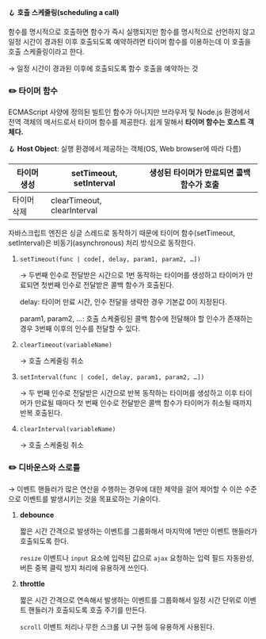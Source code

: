 🪝 **호출 스케줄링(scheduling a call)**

함수를 명시적으로 호출하면 함수가 즉시 실행되지만 함수를 명시적으로 선언하지 않고 일정 시간이 경과된 이후 호출되도록 예약하려면 타이머 함수를 이용하는데 이 호출을 호출 스케줄링이라고 한다.

→ 일정 시간이 경과된 이후에 호출되도록 함수 호출을 예약하는 것

### ✏️ 타이머 함수

ECMAScript 사양에 정의된 빌트인 함수가 아니지만 브라우저 및 Node.js 환경에서 전역 객체의 메서드로서 타이머 함수를 제공한다. 쉽게 말해서 **타이머 함수는 호스트 객체다.**

🪝 **Host Object**: 실행 환경에서 제공하는 객체(OS, Web browser에 따라 다름)

| 타이머 생성 | setTimeout, setInterval     | 생성된 타이머가 만료되면 콜백 함수가 호출 |
| ----------- | --------------------------- | ----------------------------------------- |
| 타이머 삭제 | clearTimeout, clearInterval |                                           |

자바스크립트 엔진은 싱글 스레드로 동작하기 때문에 타이머 함수(setTimeout, setInterval)은 비동기(asynchronous) 처리 방식으로 동작한다.

1. `setTimeout(func | code[, delay, param1, param2, …])`

   → 두번째 인수로 전달받은 시간으로 1번 동작하는 타이머를 생성하고 타이머가 만료되면 첫번째 인수로 전달받은 콜백 함수가 호출된다.

   delay: 타이머 만료 시간, 인수 전달을 생략한 경우 기본값 0이 지정된다.

   param1, param2, …: 호출 스케줄링된 콜백 함수에 전달해야 할 인수가 존재하는 경우 3번째 이후의 인수를 전달할 수 있다.

2. `clearTimeout(variableName)`

   → 호출 스케줄링 취소

3. `setInterval(func | code[, delay, param1, param2, …])`

   → 두 번째 인수로 전달받은 시간으로 반복 동작하는 타이머를 생성하고 이후 타이머가 만료될 때마다 첫 번째 인수로 전달받은 콜백 함수가 타이머가 취소될 때까지 반복 호출된다.

4. `clearInterval(variableName)`

   → 호출 스케줄링 취소

### ✏️ 디바운스와 스로틀

→ 이벤트 핸들러가 많은 연산을 수행하는 경우에 대한 제약을 걸어 제어할 수 이쓴 수준으로 이벤트를 발생시키는 것을 목표로하는 기술이다.

1. **debounce**

   짧은 시간 간격으로 발생하는 이벤트를 그룹화해서 마지막에 1번만 이벤트 핸들러가 호출되도록 한다.

   `resize` 이벤트나 `input` 요소에 입력된 값으로 `ajax` 요청하는 입력 필드 자동완성, 버튼 중복 클릭 방지 처리에 유용하게 쓰인다.

2. **throttle**

   짧은 시간 간격으로 연속해서 발생하는 이벤트를 그룹화해서 일정 시간 단위로 이벤트 핸들러가 호출되도록 호출 주기를 만든다.

   `scroll` 이벤트 처리나 무한 스크롤 UI 구현 등에 유용하게 사용된다.
